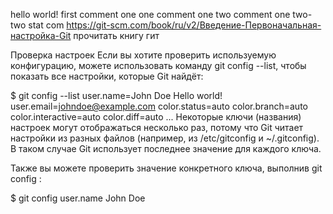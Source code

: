 hello world!
first comment
one one comment
one two comment
one two-two stat com
https://git-scm.com/book/ru/v2/Введение-Первоначальная-настройка-Git
прочитать книгу гит

Проверка настроек
Если вы хотите проверить используемую конфигурацию, можете использовать команду git config --list, чтобы показать все настройки, которые Git найдёт:

$ git config --list
user.name=John Doe
Hello world!
user.email=johndoe@example.com
color.status=auto
color.branch=auto
color.interactive=auto
color.diff=auto
...
Некоторые ключи (названия) настроек могут отображаться несколько раз, потому что Git читает настройки из разных файлов (например, из /etc/gitconfig и ~/.gitconfig). В таком случае Git использует последнее значение для каждого ключа.

Также вы можете проверить значение конкретного ключа, выполнив git config <key>:

$ git config user.name
John Doe